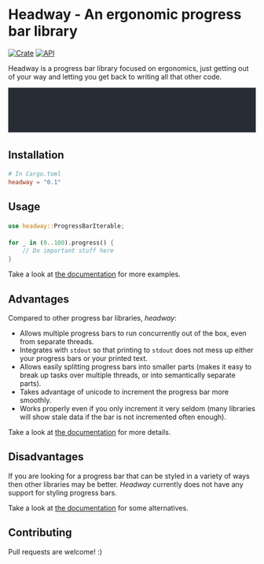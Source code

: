 # Headway - An ergonomic progress bar library

[![Crate](https://img.shields.io/crates/v/headway.svg)](https://crates.io/crates/headway)
[![API](https://docs.rs/headway/badge.svg)](https://docs.rs/headway)

Headway is a progress bar library focused on ergonomics, just getting out of your way and letting you get back to writing all that other code.

![example](https://raw.githubusercontent.com/HalfVoxel/headway/main/images/multiple.svg)

## Installation

```toml
# In Cargo.toml
headway = "0.1"
```

## Usage

```rust
use headway::ProgressBarIterable;

for _ in (0..100).progress() {
    // Do important stuff here
}
```

Take a look at [the documentation](https://docs.rs/headway) for more examples.

## Advantages

Compared to other progress bar libraries, *headway*:

* Allows multiple progress bars to run concurrently out of the box, even from separate threads.
* Integrates with `stdout` so that printing to `stdout` does not mess up either your progress bars or your printed text.
* Allows easily splitting progress bars into smaller parts (makes it easy to break up tasks over multiple threads, or into semantically separate parts).
* Takes advantage of unicode to increment the progress bar more smoothly.
* Works properly even if you only increment it very seldom (many libraries will show stale data if the bar is not incremented often enough).

Take a look at [the documentation](https://docs.rs/headway) for more details.

## Disadvantages

If you are looking for a progress bar that can be styled in a variety of ways then other libraries may be better. *Headway* currently does not have any support for styling progress bars.

Take a look at [the documentation](https://docs.rs/headway) for some alternatives.

## Contributing

Pull requests are welcome! :)
